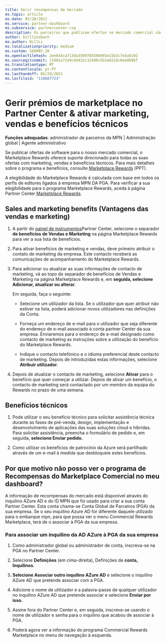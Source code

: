 ```yaml
---
title: Gerir recompensas de mercado
ms.topic: article
ms.date: 05/28/2021
ms.service: partner-dashboard
ms.subservice: partnercenter-csp
description: Os parceiros que publicam ofertas no mercado comercial são elegíveis para benefícios que oferecem apoio ao marketing.
author: billlinzbach
ms.author: BillLi
ms.localizationpriority: medium
ms.custom: SEOMAY.20
ms.openlocfilehash: 2ee643ca713da3509705560d93e15b3c7e5ab192
ms.sourcegitcommit: 11901a72e9c9d432c324d0c5b1e0214c0eddb96f
ms.translationtype: MT
ms.contentlocale: pt-PT
ms.lasthandoff: 05/29/2021
ms.locfileid: "110687723"
---
```

# <a name="manage-marketplace-rewards-in-partner-center--activate-marketing-sales-and-technical-benefits"></a>Gerir prémios de marketplace no Partner Center & ativar marketing, vendas e benefícios técnicos

**Funções adequadas**: administrador de parceiros da MPN | Administração global | Agente administrativo

Se publicar ofertas de software para o nosso mercado comercial, o Marketplace Rewards oferece suporte direcionado para todas as suas ofertas com marketing, vendas e benefícios técnicos. Para mais detalhes sobre o programa e benefícios, consulte [Marketplace Rewards](https://aka.ms/marketplacerewards) (PPT).

A elegibilidade do Marketplace Rewards é calculada com base em todos os perfis de editores ligados à empresa MPN DA PGA. Para verificar a sua elegibilidade para o programa Marketplace Rewards, aceda à página Partner Center [Marketplace Rewards](https://partner.microsoft.com/dashboard/mpn/program/commercialmarketplace).

## <a name="sales-and-marketing-benefits"></a>Sales and marketing benefits (Vantagens das vendas e marketing)

1. A partir do [painel de instrumentos](https://partner.microsoft.com/dashboard)Partner Center, selecione o separador **de benefícios de Vendas e Marketing** na página Marketplace Rewards para ver a sua lista de benefícios.

2. Para ativar benefícios de marketing e vendas, deve primeiro atribuir o contato de marketing da empresa. Este contacto receberá as comunicações de acompanhamento do Marketplace Rewards.

3. Para adicionar ou atualizar as suas informações de contacto de marketing, vá ao topo do separador de benefícios de Vendas e Marketing na página Marketplace Rewards e, em **seguida, selecione Adicionar, atualizar ou alterar**.

   Em seguida, faça o seguinte:

   - Selecione um utilizador da lista. Se o utilizador que quer atribuir não estiver na lista, poderá adicionar novos utilizadores nas definições da Conta.

   - Forneça um endereço de e-mail para o utilizador que seja diferente do endereço de e-mail associado à conta partner Center da sua empresa. Enviaremos para o endereço de e-mail designado como contacto de marketing as instruções sobre a utilização do benefício do Marketplace Rewards.

   - Indique o contacto telefónico e o idioma preferencial deste contacto de marketing. Depois de introduzidas estas informações, selecione **Atribuir utilizador**.

4. Depois de atualizar o contacto de marketing, selecione **Ativar** para o benefício que quer começar a utilizar. Depois de ativar um benefício, o contacto de marketing será contactado por um membro da equipa do Rewards no prazo de uma semana.

## <a name="technical-benefits"></a>Benefícios técnicos

1. Pode utilizar o seu benefício técnico para solicitar assistência técnica durante as fases de pré-venda, design, implementação e desenvolvimento de aplicações das suas soluções cloud e híbridas. Para solicitar assistência, preencha o formulário de pedido e, em seguida, **selecione Enviar pedido.**

2. Como utilizar os benefícios de patrocínio da Azure será partilhado através de um e-mail à medida que desbloqueie estes benefícios.

## <a name="why-cant-i-see-the-commercial-marketplace-rewards-program-on-my-dashboard"></a>Por que motivo não posso ver o programa de Recompensas do Marketplace Comercial no meu dashboard?

A informação de recompensas do mercado está disponível através do inquilino AZure AD e do ID MPN que foi usado para criar a sua conta Partner Center. Esta conta chama-se Conta Global de Parceiros (PGA) da sua empresa. Se o seu inquilino Azure AD for diferente daquele utilizado para o embarque mpn, para que possa ver o menu Commercial Rewards Marketplace, terá de o associar à PGA da sua empresa.

### <a name="to-associate-an-azure-ad-tenant-with-the-pga-of-your-company"></a>Para associar um inquilino da AD AZure à PGA da sua empresa

1. Como administrador global ou administrador de conta, inscreva-se na PGA no Partner Center.

2. Selecione **Definições** (em cima-direita), Definições de **conta,** **Inquilinos**.

3. **Selecione Associar outro inquilino AZure AD** e selecione o inquilino AZure AD que pretende associar com a PGA.

4. Adicione o nome de utilizador e a palavra-passe de qualquer utilizador no inquilino AZure AD que pretende associar e selecione **Enviar por isso.**

5. Assine fora do Partner Center e, em seguida, inscreva-se usando o nome de utilizador e senha para o inquilino que acabou de associar à PGA.

6. Poderá agora ver a informação do programa Commercial Rewards Marketplace no menu de navegação à esquerda.
